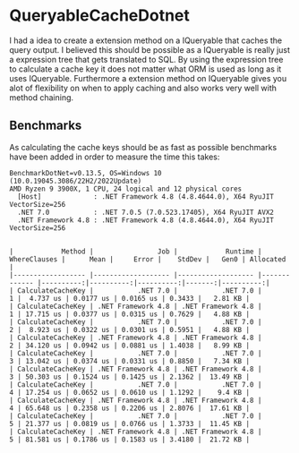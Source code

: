 # QueryableCacheDotnet

I had a idea to create a extension method on a IQueryable<T> that caches the query output. I believed this should be possible as a IQueryable<T> is really just a expression tree that gets translated to SQL. By using the expression tree to calculate a cache key it does not matter what ORM is used as long as it uses IQueryable<T>. Furthermore a extension method on IQueryable<T> gives you alot of flexibility on when to apply caching and also works very well with method chaining.

## Benchmarks
As calculating the cache keys should be as fast as possible benchmarks have been added in order to measure the time this takes:

```
BenchmarkDotNet=v0.13.5, OS=Windows 10 (10.0.19045.3086/22H2/2022Update)
AMD Ryzen 9 3900X, 1 CPU, 24 logical and 12 physical cores
  [Host]             : .NET Framework 4.8 (4.8.4644.0), X64 RyuJIT VectorSize=256
  .NET 7.0           : .NET 7.0.5 (7.0.523.17405), X64 RyuJIT AVX2
  .NET Framework 4.8 : .NET Framework 4.8 (4.8.4644.0), X64 RyuJIT VectorSize=256


|            Method |                Job |            Runtime | WhereClauses |      Mean |     Error |    StdDev |   Gen0 | Allocated |
|------------------ |------------------- |------------------- |------------- |----------:|----------:|----------:|-------:|----------:|
| CalculateCacheKey |           .NET 7.0 |           .NET 7.0 |            1 |  4.737 us | 0.0177 us | 0.0165 us | 0.3433 |   2.81 KB |
| CalculateCacheKey | .NET Framework 4.8 | .NET Framework 4.8 |            1 | 17.715 us | 0.0377 us | 0.0315 us | 0.7629 |   4.88 KB |
| CalculateCacheKey |           .NET 7.0 |           .NET 7.0 |            2 |  8.923 us | 0.0322 us | 0.0301 us | 0.5951 |   4.88 KB |
| CalculateCacheKey | .NET Framework 4.8 | .NET Framework 4.8 |            2 | 34.120 us | 0.0942 us | 0.0881 us | 1.4038 |   8.99 KB |
| CalculateCacheKey |           .NET 7.0 |           .NET 7.0 |            3 | 13.042 us | 0.0374 us | 0.0331 us | 0.8850 |   7.34 KB |
| CalculateCacheKey | .NET Framework 4.8 | .NET Framework 4.8 |            3 | 50.303 us | 0.1524 us | 0.1425 us | 2.1362 |  13.49 KB |
| CalculateCacheKey |           .NET 7.0 |           .NET 7.0 |            4 | 17.254 us | 0.0652 us | 0.0610 us | 1.1292 |    9.4 KB |
| CalculateCacheKey | .NET Framework 4.8 | .NET Framework 4.8 |            4 | 65.648 us | 0.2358 us | 0.2206 us | 2.8076 |  17.61 KB |
| CalculateCacheKey |           .NET 7.0 |           .NET 7.0 |            5 | 21.377 us | 0.0819 us | 0.0766 us | 1.3733 |  11.45 KB |
| CalculateCacheKey | .NET Framework 4.8 | .NET Framework 4.8 |            5 | 81.581 us | 0.1786 us | 0.1583 us | 3.4180 |  21.72 KB |

```
